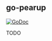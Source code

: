 ## go-pearup

[![GoDoc](https://godoc.org/github.com/nathan-osman/go-pearup?status.svg)](https://godoc.org/github.com/nathan-osman/go-pearup)

TODO
